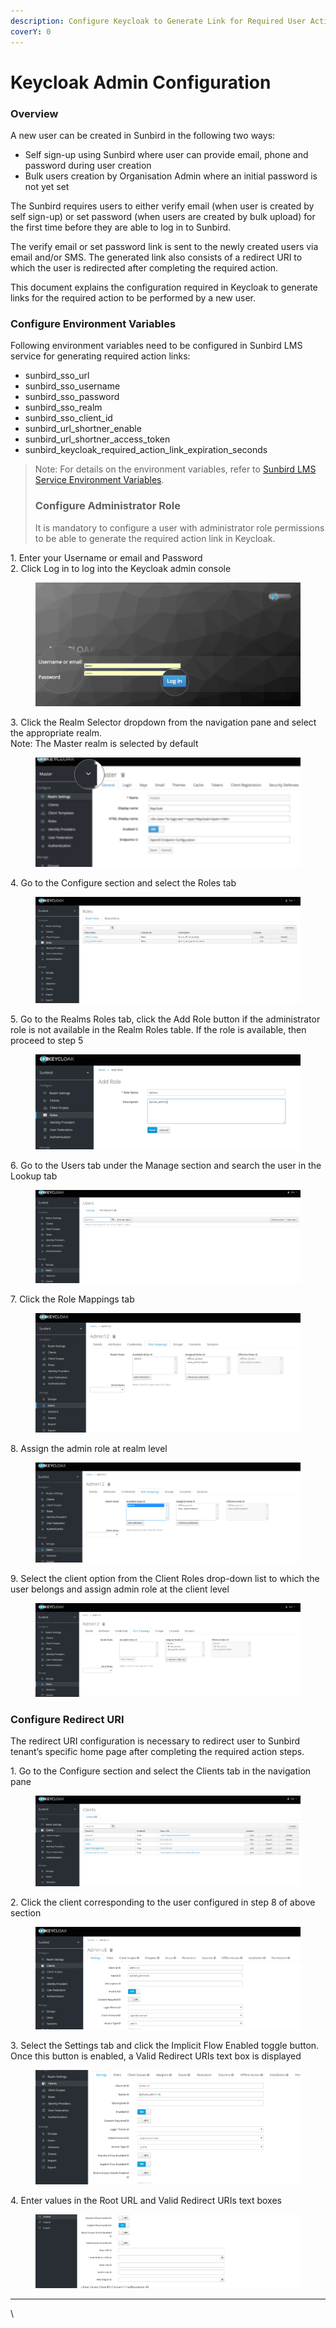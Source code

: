 ```yaml
---
description: Configure Keycloak to Generate Link for Required User Action
coverY: 0
---
```


# Keycloak Admin Configuration

### Overview <a href="#overview" id="overview"></a>

A new user can be created in Sunbird in the following two ways:

* Self sign-up using Sunbird where user can provide email, phone and password during user creation
* Bulk users creation by Organisation Admin where an initial password is not yet set

The Sunbird requires users to either verify email (when user is created by self sign-up) or set password (when users are created by bulk upload) for the first time before they are able to log in to Sunbird.

The verify email or set password link is sent to the newly created users via email and/or SMS. The generated link also consists of a redirect URI to which the user is redirected after completing the required action.

This document explains the configuration required in Keycloak to generate links for the required action to be performed by a new user.

### Configure Environment Variables <a href="#configure-environment-variables" id="configure-environment-variables"></a>

Following environment variables need to be configured in Sunbird LMS service for generating required action links:

* sunbird\_sso\_url
* sunbird\_sso\_username
* sunbird\_sso\_password
* sunbird\_sso\_realm
* sunbird\_sso\_client\_id
* sunbird\_url\_shortner\_enable
* sunbird\_url\_shortner\_access\_token
* sunbird\_keycloak\_required\_action\_link\_expiration\_seconds

> Note: For details on the environment variables, refer to [Sunbird LMS Service Environment Variables](http://docs.sunbird.org/latest/developer-docs/configuring\_sunbird/env\_variables\_lms/).
>
> ### Configure Administrator Role <a href="#configure-administrator-role" id="configure-administrator-role"></a>
>
> It is mandatory to configure a user with administrator role permissions to be able to generate the required action link in Keycloak.

1\. Enter your Username or email and Password\
2\. Click Log in to log into the Keycloak admin console

<figure><img src="../../../.gitbook/assets/keycloak_login (1).png" alt=""><figcaption></figcaption></figure>

3\. Click the Realm Selector dropdown from the navigation pane and select the appropriate realm.\
Note: The Master realm is selected by default

<figure><img src="../../../.gitbook/assets/realm_select.png" alt=""><figcaption></figcaption></figure>

4\. Go to the Configure section and select the Roles tab

<figure><img src="../../../.gitbook/assets/roles_selector (1).PNG" alt=""><figcaption></figcaption></figure>

5\. Go to the Realms Roles tab, click the Add Role button if the administrator role is not available in the Realm Roles table. If the role is available, then proceed to step 5

<figure><img src="../../../.gitbook/assets/add_admin_role (1).PNG" alt=""><figcaption></figcaption></figure>

6\. Go to the Users tab under the Manage section and search the user in the Lookup tab

<figure><img src="../../../.gitbook/assets/select_user_selector_and_search_for_ admin_user.PNG" alt=""><figcaption></figcaption></figure>

7\. Click the Role Mappings tab

<figure><img src="../../../.gitbook/assets/user_role_mapping.PNG" alt=""><figcaption></figcaption></figure>

8\. Assign the admin role at realm level

<figure><img src="../../../.gitbook/assets/add_admin_role_to_user.PNG" alt=""><figcaption></figcaption></figure>

9\. Select the client option from the Client Roles drop-down list to which the user belongs and assign admin role at the client level

<figure><img src="../../../.gitbook/assets/admin_role_added.PNG" alt=""><figcaption></figcaption></figure>

### Configure Redirect URI <a href="#configure-redirect-uri" id="configure-redirect-uri"></a>

The redirect URI configuration is necessary to redirect user to Sunbird tenant’s specific home page after completing the required action steps.

1\. Go to the Configure section and select the Clients tab in the navigation pane

<figure><img src="../../../.gitbook/assets/client_list.PNG" alt=""><figcaption></figcaption></figure>

2\. Click the client corresponding to the user configured in step 8 of above section

<figure><img src="../../../.gitbook/assets/select_user_client (1).PNG" alt=""><figcaption></figcaption></figure>

3\. Select the Settings tab and click the Implicit Flow Enabled toggle button. Once this button is enabled, a Valid Redirect URIs text box is displayed

<figure><img src="../../../.gitbook/assets/in_settings_tab_enabl_implicit_flow_enabled.PNG" alt=""><figcaption></figcaption></figure>

4\. Enter values in the Root URL and Valid Redirect URIs text boxes

<figure><img src="../../../.gitbook/assets/config-url.PNG" alt=""><figcaption></figcaption></figure>

***



\
